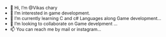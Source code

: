 - 👋 Hi, I’m @Vikas chary
- 👀 I’m interested in game development.
- 🌱 I’m currently learning C and c# Languages along Game development...
- 💞️ I’m looking to collaborate on Game develpment ...
- 📫 You can reach me by mail or instagram...

<!---
bobbychary/bobbychary is a ✨ special ✨ repository because its `README.md` (this file) appears on your GitHub profile.
You can click the Preview link to take a look at your changes.
--->
